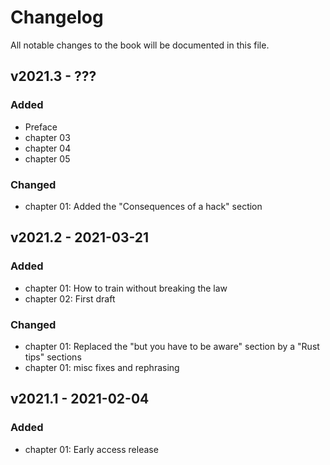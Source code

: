 # Changelog

All notable changes to the book will be documented in this file.


## v2021.3 - ???

### Added

* Preface
* chapter 03
* chapter 04
* chapter 05


### Changed

* chapter 01: Added the "Consequences of a hack" section



## v2021.2 - 2021-03-21

### Added

* chapter 01: How to train without breaking the law
* chapter 02: First draft

### Changed

* chapter 01: Replaced the "but you have to be aware" section by a "Rust tips" sections
* chapter 01: misc fixes and rephrasing



## v2021.1 - 2021-02-04

### Added

* chapter 01: Early access release
